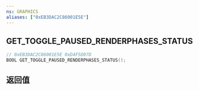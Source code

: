 ```yaml
---
ns: GRAPHICS
aliases: ["0xEB3DAC2C86001E5E"]
---
```

## GET_TOGGLE_PAUSED_RENDERPHASES_STATUS

```c
// 0xEB3DAC2C86001E5E 0xD4F5D07D
BOOL GET_TOGGLE_PAUSED_RENDERPHASES_STATUS();
```


## 返回值
